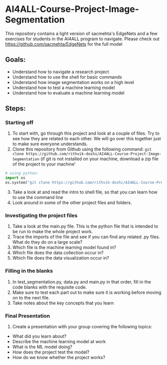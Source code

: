 # AI4ALL-Course-Project-Image-Segmentation

This repository contains a light version of sacmehta's EdgeNets and a few exercises for students in the AI4ALL program to navigate. Please check out https://github.com/sacmehta/EdgeNets for the full model

## Goals:

- Understand how to navigate a research project
- Understand how to use the shell for basic commands
- Understand how image segmentation works on a high level
- Understand how to test a machine learning model
- Understand how to evaluate a machine learning model

## Steps:

### Starting off

1. To start with, go through this project and look at a couple of files. Try to see how they are related to each other. We will go over this together just to make sure everyone understands.
2. Clone this repository from Github using the following command: `git clone https://github.com/rithvik-doshi/AI4ALL-Course-Project-Image-Segmentation` (if git is not installed on your machine, download a zip file of the project to your machine'

```python
# using python:
import os
os.system("git clone https://github.com/rithvik-doshi/AI4ALL-Course-Project-Image-Segmentation.git")
```

3. Take a look at and read the intro to shell file, so that you can learn how to use the command line
4. Look around in some of the other project files and folders.

### Investigating the project files

1. Take a look at the main.py file. This is the python file that is intended to be run to make the whole project work.
2. Trace the imports of the file and see if you can find any related .py files. What do they do on a large scale?
3. Which file is the machine learning model found in?
4. Which file does the data collection occur in?
5. Which file does the data visualization occur in?

### Filling in the blanks

1. In test_segmentation.py, data.py and main.py in that order, fill in the code blanks with the requisite code.
2. Make sure to test each part out to make sure it is working before moving on to the next file.
3. Take notes about the key concepts that you learn

### Final Presentation

1. Create a presentation with your group covering the following topics:

- What did you learn about?
- Describe the machine learning model at work
- What is the ML model doing?
- How does the project test the model?
- How do we know whether the project works?
